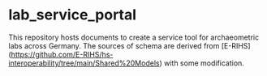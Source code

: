 # lab_service_portal
 This repository hosts documents to create a service tool for archaeometric labs across Germany. The sources of schema are derived from [E-RIHS] (https://github.com/E-RIHS/hs-interoperability/tree/main/Shared%20Models) with some modification.
